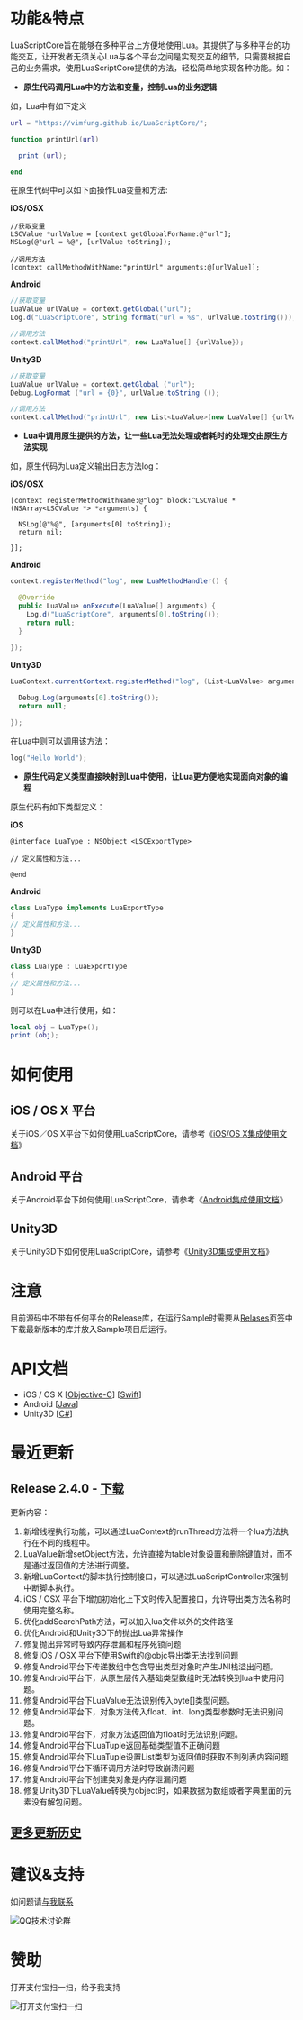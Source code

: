 # 功能&特点

LuaScriptCore旨在能够在多种平台上方便地使用Lua。其提供了与多种平台的功能交互，让开发者无须关心Lua与各个平台之间是实现交互的细节，只需要根据自己的业务需求，使用LuaScriptCore提供的方法，轻松简单地实现各种功能。如：

* **原生代码调用Lua中的方法和变量，控制Lua的业务逻辑**

如，Lua中有如下定义

```lua
url = "https://vimfung.github.io/LuaScriptCore/";

function printUrl(url)

  print (url);

end
```

在原生代码中可以如下面操作Lua变量和方法:

**iOS/OSX**

```objc
//获取变量
LSCValue *urlValue = [context getGlobalForName:@"url"];
NSLog(@"url = %@", [urlValue toString]);

//调用方法
[context callMethodWithName:"printUrl" arguments:@[urlValue]];
```

**Android**

```java
//获取变量
LuaValue urlValue = context.getGlobal("url");
Log.d("LuaScriptCore", String.format("url = %s", urlValue.toString()));

//调用方法
context.callMethod("printUrl", new LuaValue[] {urlValue});
```

**Unity3D**

```csharp
//获取变量
LuaValue urlValue = context.getGlobal ("url");
Debug.LogFormat ("url = {0}", urlValue.toString ());

//调用方法
context.callMethod("printUrl", new List<LuaValue>(new LuaValue[] {urlValue}));
```

* **Lua中调用原生提供的方法，让一些Lua无法处理或者耗时的处理交由原生方法实现**

如，原生代码为Lua定义输出日志方法log：

**iOS/OSX**

```objc
[context registerMethodWithName:@"log" block:^LSCValue *(NSArray<LSCValue *> *arguments) {
       
  NSLog(@"%@", [arguments[0] toString]);
  return nil;
  
}];
```

**Android**

```java
context.registerMethod("log", new LuaMethodHandler() {

  @Override
  public LuaValue onExecute(LuaValue[] arguments) {       
    Log.d("LuaScriptCore", arguments[0].toString());
    return null;
  }
  
});
```

**Unity3D**

```csharp
LuaContext.currentContext.registerMethod("log", (List<LuaValue> arguments) => {

  Debug.Log(arguments[0].toString());
  return null;

});
```

在Lua中则可以调用该方法：

```lua
log("Hello World");
```

* **原生代码定义类型直接映射到Lua中使用，让Lua更方便地实现面向对象的编程**

原生代码有如下类型定义：

**iOS**

```objc
@interface LuaType : NSObject <LSCExportType>

// 定义属性和方法...

@end
```

**Android**

```java
class LuaType implements LuaExportType
{
// 定义属性和方法...
}
```

**Unity3D**

```csharp
class LuaType : LuaExportType 
{
// 定义属性和方法...
}
```

则可以在Lua中进行使用，如：

```lua
local obj = LuaType();
print (obj);
```

# 如何使用

## iOS / OS X 平台

关于iOS／OS X平台下如何使用LuaScriptCore，请参考《[iOS/OS X集成使用文档](https://github.com/vimfung/LuaScriptCore/wiki/iOS&OS-X%E9%9B%86%E6%88%90%E4%BD%BF%E7%94%A8%E6%96%87%E6%A1%A3)》

## Android 平台

关于Android平台下如何使用LuaScriptCore，请参考《[Android集成使用文档](https://github.com/vimfung/LuaScriptCore/wiki/Android%E9%9B%86%E6%88%90%E4%BD%BF%E7%94%A8%E6%96%87%E6%A1%A3)》

## Unity3D

关于Unity3D下如何使用LuaScriptCore，请参考《[Unity3D集成使用文档](https://github.com/vimfung/LuaScriptCore/wiki/Unity3D%E9%9B%86%E6%88%90%E4%BD%BF%E7%94%A8%E6%96%87%E6%A1%A3)》

# 注意

目前源码中不带有任何平台的Release库，在运行Sample时需要从[Relases](https://github.com/vimfung/LuaScriptCore/releases)页签中下载最新版本的库并放入Sample项目后运行。

# API文档

- iOS / OS X [[Objective-C](https://github.com/vimfung/LuaScriptCore/wiki/API%E6%96%87%E6%A1%A3_iOS-OS-X_Objective-C)] [[Swift](https://github.com/vimfung/LuaScriptCore/wiki/API%E6%96%87%E6%A1%A3_iOS-OS-X_Swift)]
- Android [[Java](https://github.com/vimfung/LuaScriptCore/wiki/API%E6%96%87%E6%A1%A3_Android_Java)]
- Unity3D [[C#](https://github.com/vimfung/LuaScriptCore/wiki/API%E6%96%87%E6%A1%A3_Unity3D_CS)]

# 最近更新

## Release 2.4.0 - [下载](https://github.com/vimfung/LuaScriptCore/releases/tag/2.4.0)

更新内容：

1. 新增线程执行功能，可以通过LuaContext的runThread方法将一个lua方法执行在不同的线程中。
2. LuaValue新增setObject方法，允许直接为table对象设置和删除键值对，而不是通过返回值的方法进行调整。
3. 新增LuaContext的脚本执行控制接口，可以通过LuaScriptController来强制中断脚本执行。
4. iOS / OSX 平台下增加初始化上下文时传入配置接口，允许导出类方法名称时使用完整名称。
5. 优化addSearchPath方法，可以加入lua文件以外的文件路径
6. 优化Android和Unity3D下的抛出Lua异常操作
7. 修复抛出异常时导致内存泄漏和程序死锁问题
8. 修复iOS / OSX 平台下使用Swift的@objc导出类无法找到问题
9. 修复Android平台下传递数组中包含导出类型对象时产生JNI栈溢出问题。
10. 修复Android平台下，从原生层传入基础类型数组时无法转换到lua中使用问题。
11. 修复Android平台下LuaValue无法识别传入byte[]类型问题。
12. 修复Android平台下，对象方法传入float、int、long类型参数时无法识别问题。
13. 修复Android平台下，对象方法返回值为float时无法识别问题。
14. 修复Android平台下LuaTuple返回基础类型值不正确问题
15. 修复Android平台下LuaTuple设置List类型为返回值时获取不到列表内容问题
16. 修复Android平台下循环调用方法时导致崩溃问题
17. 修复Android平台下创建类对象是内存泄漏问题
18. 修复Unity3D下LuaValue转换为object时，如果数据为数组或者字典里面的元素没有解包问题。

## [更多更新历史](https://github.com/vimfung/LuaScriptCore/wiki/%E6%9B%B4%E6%96%B0%E5%8E%86%E5%8F%B2)

# 建议&支持

如问题请[与我联系](mailto:luascriptcore@163.com)

![QQ技术讨论群](https://cloud.githubusercontent.com/assets/3739609/22011176/a05d3ca6-dcc8-11e6-8378-6ff68fb0ab9c.png)

# 赞助

打开支付宝扫一扫，给予我支持

![打开支付宝扫一扫](https://user-images.githubusercontent.com/3739609/33522029-5dad4d50-d81d-11e7-848d-7f224f8e737d.jpg)
